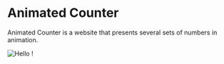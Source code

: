 # Animated Counter

Animated Counter is a website that presents several sets of numbers in animation.


![Hello !](https://api.visitorbadge.io/api/VisitorHit?user=kevinadhiguna&repo=animated-counter&label=thanks%20for%20dropping%20in%20!&labelColor=%23000000&countColor=%23FFFFFF)
